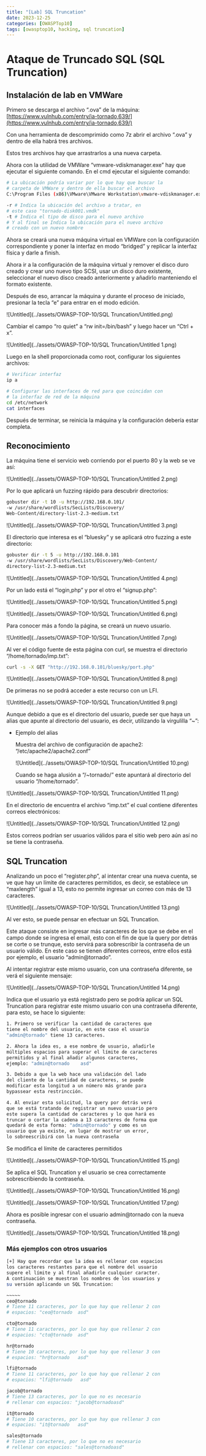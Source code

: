 ```yaml
---
title: "[Lab] SQL Truncation"
date: 2023-12-25
categories: [OWASPTop10]
tags: [owasptop10, hacking, sql truncation]
---
```





# Ataque de Truncado SQL (SQL Truncation)


## Instalación de lab en VMWare

Primero se descarga el archivo “.ova” de la máquina:  [https://www.vulnhub.com/entry/ia-tornado,639/](https://www.vulnhub.com/entry/ia-tornado,639/)

Con una herramienta de descomprimido como 7z abrir el archivo “.ova” y dentro de ella habrá tres archivos.

Estos tres archivos hay que arrastrarlos a una nueva carpeta.

Ahora con la utilidad de VMWare “vmware-vdiskmanager.exe” hay que ejecutar el siguiente comando. En el cmd ejecutar el siguiente comando:

```bash
# La ubicación podría variar por lo que hay que buscar la
# carpeta de VMWare y dentro de ella buscar el archivo
C:\Program Files (x86)\VMware\VMware Workstation\vmware-vdiskmanager.exe -r "C:\Users\Bryan\Desktop\Lab\tornado-disk001.vmdk" -t 0 "C:\Users\Bryan\Desktop\Lab\nuevonombre.vmdk"

-r # Indica la ubicación del archivo a tratar, en
# este caso "tornado-disk001.vmdk"
-t # Indica el tipo de disco para el nuevo archivo 
# Y al final se Indica la ubicación para el nuevo archivo 
# creado con un nuevo nombre
```

Ahora se creará una nueva máquina virtual en VMWare con la configuración correspondiente y poner la interfaz en modo “bridged” y replicar la interfaz física y darle a finish.

Ahora ir a la configuración de la máquina virtual y remover el disco duro creado y crear uno nuevo tipo SCSI, usar un disco duro existente, seleccionar el nuevo disco creado anteriormente y añadirlo manteniendo el formato existente.

Después de eso, arrancar la máquina y durante el proceso de iniciado, presionar la tecla “e” para entrar en el modo edición.

![Untitled](../assets/OWASP-TOP-10/SQL Truncation/Untitled.png)

Cambiar el campo “ro quiet” a “rw init=/bin/bash” y luego hacer un “Ctrl + x”.

![Untitled](../assets/OWASP-TOP-10/SQL Truncation/Untitled 1.png)

Luego en la shell proporcionada como root, configurar los siguientes archivos:

```bash
# Verificar interfaz
ip a

# Configurar las interfaces de red para que coincidan con 
# la interfaz de red de la máquina
cd /etc/network
cat interfaces
```

Después de terminar, se reinicia la máquina y la configuración debería estar completa.

## Reconocimiento

La máquina tiene el servicio web corriendo por el puerto 80 y la web se ve así:

![Untitled](../assets/OWASP-TOP-10/SQL Truncation/Untitled 2.png)

Por lo que aplicará un fuzzing rápido para descubrir directorios:

```bash
gobuster dir -t 10 -u http://192.168.0.101/ 
-w /usr/share/wordlists/SecLists/Discovery/
Web-Content/directory-list-2.3-medium.txt
```

![Untitled](../assets/OWASP-TOP-10/SQL Truncation/Untitled 3.png)

El directorio que interesa es el “bluesky” y se aplicará otro fuzzing a este directorio:

```bash
gobuster dir -t 5 -u http://192.168.0.101 
-w /usr/share/wordlists/SecLists/Discovery/Web-Content/
directory-list-2.3-medium.txt
```

![Untitled](../assets/OWASP-TOP-10/SQL Truncation/Untitled 4.png)

Por un lado está el “login,php” y por el otro el “signup.php”:

![Untitled](../assets/OWASP-TOP-10/SQL Truncation/Untitled 5.png)

![Untitled](../assets/OWASP-TOP-10/SQL Truncation/Untitled 6.png)

Para conocer más a fondo la página, se creará un nuevo usuario.

![Untitled](../assets/OWASP-TOP-10/SQL Truncation/Untitled 7.png)

Al ver el código fuente de esta página con curl, se muestra el directorio “/home/tornado/imp.txt”:

```bash
curl -s -X GET "http://192.168.0.101/bluesky/port.php"
```

![Untitled](../assets/OWASP-TOP-10/SQL Truncation/Untitled 8.png)

De primeras no se podrá acceder a este recurso con un LFI.

![Untitled](../assets/OWASP-TOP-10/SQL Truncation/Untitled 9.png)

Aunque debido a que es el directorio del usuario, puede ser que haya un alias que apunte al directorio del usuario, es decir, utilizando la virgulilla “~”:

- Ejemplo del alias
    
    Muestra del archivo de configuración de apache2: “/etc/apache2/apache2.conf”
    
    ![Untitled](../assets/OWASP-TOP-10/SQL Truncation/Untitled 10.png)
    
    Cuando se haga alusión a “/~tornado/” este apuntará al directorio del usuario “/home/tornado”.
    

![Untitled](../assets/OWASP-TOP-10/SQL Truncation/Untitled 11.png)

En el directorio de encuentra el archivo “imp.txt” el cual contiene diferentes correos electrónicos:

![Untitled](../assets/OWASP-TOP-10/SQL Truncation/Untitled 12.png)

Estos correos podrían ser usuarios válidos para el sitio web pero aún así no se tiene la contraseña.

## SQL Truncation

Analizando un poco el “register.php”, al intentar crear una nueva cuenta, se ve que hay un límite de caracteres permitidos, es decir, se establece un “maxlength” igual a 13, esto no permite ingresar un correo con más de 13 caracteres.

![Untitled](../assets/OWASP-TOP-10/SQL Truncation/Untitled 13.png)

Al ver esto, se puede pensar en efectuar un SQL Truncation.

Este ataque consiste en ingresar más caracteres de los que se debe en el campo donde se ingresa el email, esto con el fin de que la query por detrás se corte o se trunque, esto servirá para sobrescribir la contraseña de un usuario válido. En este caso se tienen diferentes correos, entre ellos está por ejemplo, el usuario “admin@tornado”.

Al intentar registrar este mismo usuario, con una contraseña diferente, se verá el siguiente mensaje:

![Untitled](../assets/OWASP-TOP-10/SQL Truncation/Untitled 14.png)

Indica que el usuario ya está registrado pero se podría aplicar un SQL Truncation para registrar este mismo usuario con una contraseña diferente, para esto, se hace lo siguiente:

```bash
1. Primero se verificar la cantidad de caracteres que 
tiene el nombre del usuario, en este caso el usuario 
"admin@tornado" tiene 13 caracteres.

2. Ahora la idea es, a ese nombre de usuario, añadirle 
múltiples espacios para superar el límite de caracteres 
permitidos y al final añadir algunos caracteres, 
ejemplo: "admin@tornado    asd"

3. Debido a que la web hace una validación del lado 
del cliente de la cantidad de caracteres, se puede 
modificar esta longitud a un número más grande para 
bypassear esta restrincción.

4. Al enviar esta solicitud, la query por detrás verá 
que se está tratando de registrar un nuevo usuario pero 
este supera la cantidad de caracteres y lo que hará es 
truncar o cortar la cadena a 13 caracteres de forma que 
quedará de esta forma: "admin@tornado" y como es un 
usuario que ya existe, en lugar de mostrar un error, 
lo sobreescribirá con la nueva contraseña
```

Se modifica el límite de caracteres permitidos

![Untitled](../assets/OWASP-TOP-10/SQL Truncation/Untitled 15.png)

Se aplica el SQL Truncation y el usuario se crea correctamente sobrescribiendo la contraseña.

![Untitled](../assets/OWASP-TOP-10/SQL Truncation/Untitled 16.png)

![Untitled](../assets/OWASP-TOP-10/SQL Truncation/Untitled 17.png)

Ahora es posible ingresar con el usuario admin@tornado con la nueva contraseña.

![Untitled](../assets/OWASP-TOP-10/SQL Truncation/Untitled 18.png)

### Más ejemplos con otros usuarios

```bash
[+] Hay que recordar que la idea es rellenar con espacios 
los caracteres restantes para que el nombre del usuario 
supere el límite y al final añadirle cualquier caracter.
A continuación se muestran los nombres de los usuarios y 
su versión aplicando un SQL Truncation:

~~~~~
ceo@tornado
# Tiene 11 caracteres, por lo que hay que rellenar 2 con 
# espacios: "ceo@tornado  asd"

cto@tornado
# Tiene 11 caracteres, por lo que hay que rellenar 2 con 
# espacios: "cto@tornado  asd"

hr@tornado
# Tiene 10 caracteres, por lo que hay que rellenar 3 con 
# espacios: "hr@tornado   asd"

lfi@tornado
# Tiene 11 caracteres, por lo que hay que rellenar 2 con 
# espacios: "lfi@tornado   asd"

jacob@tornado
# Tiene 13 caracteres, por lo que no es necesario 
# rellenar con espacios: "jacob@tornadoasd"

it@tornado
# Tiene 10 caracteres, por lo que hay que rellenar 3 con 
# espacios: "it@tornado   asd"

sales@tornado
# Tiene 13 caracteres, por lo que no es necesario 
# rellenar con espacios: "sales@tornadoasd"
```

